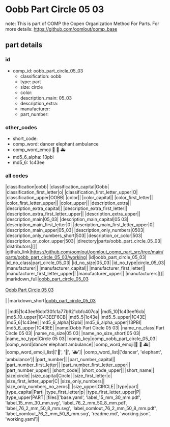 # Oobb Part Circle 05 03  

note: This is part of OOMP the Oopen Organization Method For Parts. For more details: https://github.com/oomlout/oomp_base

##  part details





### id
* oomp_id: oobb_part_circle_05_03
  * classification: oobb
  * type: part
  * size: circle
  * color: 
  * description_main: 05_03
  * description_extra: 
  * manufacturer: 
  * part_number: 

### other_codes
* short_code: 
* oomp_word: dancer elephant ambulance
* oomp_word_emoji :dancer: :elephant: :ambulance:
* md5_6_alpha: 13pbi
* md5_6: 1c43ee

### all codes 
|classification|oobb|
|classification_capital|Oobb|
|classification_first_letter|o|
|classification_first_letter_upper|O|
|classification_upper|OOBB|
|color||
|color_capital||
|color_first_letter||
|color_first_letter_upper||
|color_upper||
|description_extra||
|description_extra_capital||
|description_extra_first_letter||
|description_extra_first_letter_upper||
|description_extra_upper||
|description_main|05_03|
|description_main_capital|05 03|
|description_main_first_letter|0|
|description_main_first_letter_upper|0|
|description_main_upper|05_03|
|description_only_numbers|0503|
|description_only_numbers_short|503|
|description_or_color|503|
|description_or_color_upper|503|
|directory|parts/oobb_part_circle_05_03|
|distributors|[]|
|github_link|https://github.com/oomlout/oomlout_oomp_part_src/tree/main/parts/oobb_part_circle_05_03/working|
|id|oobb_part_circle_05_03|
|id_no_class|part_circle_05_03|
|id_no_size|05_03|
|id_no_type|circle_05_03|
|manufacturer||
|manufacturer_capital||
|manufacturer_first_letter||
|manufacturer_first_letter_upper||
|manufacturer_upper||
|manufacturers|[]|
|markdown_full|[oobb_part_circle_05_03](https://github.com/oomlout/oomlout_oomp_part_src/tree/main/parts/oobb_part_circle_05_03/working)<br>[](https://github.com/oomlout/oomlout_oomp_part_src/tree/main/parts/oobb_part_circle_05_03/working)<br>[Oobb Part Circle 05 03](https://github.com/oomlout/oomlout_oomp_part_src/tree/main/parts/oobb_part_circle_05_03/working)<br><br>|
|markdown_short|[oobb_part_circle_05_03](https://github.com/oomlout/oomlout_oomp_part_src/tree/main/parts/oobb_part_circle_05_03/working)<br><br>|
|md5|1c43eef6cbf30fc1a77b621cbfc407ca|
|md5_10|1c43eef6cb|
|md5_10_upper|1C43EEF6CB|
|md5_5|1c43e|
|md5_5_upper|1C43E|
|md5_6|1c43ee|
|md5_6_alpha|13pbi|
|md5_6_alpha_upper|13PBI|
|md5_6_upper|1C43EE|
|name|Oobb Part Circle 05 03|
|name_no_class|Part Circle 05 03|
|name_no_size|05 03|
|name_no_size_short|05 03|
|name_no_type|Circle 05 03|
|oomp_key|oomp_oobb_part_circle_05_03|
|oomp_word|dancer elephant ambulance|
|oomp_word_emoji|:dancer: :elephant: :ambulance:|
|oomp_word_emoji_list|[':dancer:', ':elephant:', ':ambulance:']|
|oomp_word_list|['dancer', 'elephant', 'ambulance']|
|part_number||
|part_number_capital||
|part_number_first_letter||
|part_number_first_letter_upper||
|part_number_upper||
|short_code||
|short_code_upper||
|short_name||
|size|circle|
|size_capital|Circle|
|size_first_letter|c|
|size_first_letter_upper|C|
|size_only_numbers||
|size_only_numbers_no_zeros||
|size_upper|CIRCLE|
|type|part|
|type_capital|Part|
|type_first_letter|p|
|type_first_letter_upper|P|
|type_upper|PART|
|files|['base.yaml', 'label_15_mm_30_mm.pdf', 'label_15_mm_30_mm.svg', 'label_76_2_mm_50_8_mm.pdf', 'label_76_2_mm_50_8_mm.svg', 'label_oomlout_76_2_mm_50_8_mm.pdf', 'label_oomlout_76_2_mm_50_8_mm.svg', 'readme.md', 'working.json', 'working.yaml']|
